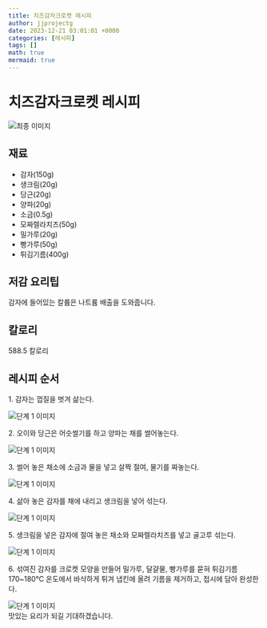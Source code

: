 ```yaml
---
title: 치즈감자크로켓 레시피
author: jjprojectg
date: 2023-12-21 03:01:01 +0000
categories: [레시피]
tags: []
math: true
mermaid: true
---
```

<meta name="og:type" content="website"/>
<meta charset="UTF-8"/>
<div class="header">
  <h1>치즈감자크로켓 레시피</h1>
</div>

<div class="container my-4">
  <div class="row">
    <div class="col-12 col-md-6">
      <div class="recipe-image">
        <img src="http://www.foodsafetykorea.go.kr/uploadimg/cook/10_00502_2.png" class="step-image" alt="최종 이미지"/>
      </div>
    </div>
    <div class="col-12 col-md-6">
      <div class="ingredients">
        <h2>재료</h2>
        <ul class="card">
          <li> 감자(150g) </li>
          <li>  생크림(20g) </li>
          <li>  당근(20g) </li>
          <li>  양파(20g) </li>
          <li> 소금(0.5g) </li>
          <li>  모짜렐라치즈(50g) </li>
          <li>  밀가루(20g) </li>
          <li> 빵가루(50g) </li>
          <li>  튀김기름(400g) </li>
</ul>
      </div>
    </div>
    <div class="col-12 col-md-6">
      <div class="ingredients">
        <h2>저감 요리팁</h2>
        <div class="card"> 
          <p>
            감자에 들어있는 칼륨은 나트륨 배출을 도와줍니다.
          </p>
        </div>
      </div>
      <div class="ingredients">
        <h2>칼로리</h2>
        <div class="card"> 
          <p>
            588.5 칼로리
          </p>
        </div>
      </div>
    </div>
  </div>

  <h2 class="my-4">레시피 순서</h2>
  <div class="card recipe-card">
    <div class="card-body recipe-step">
      <p class="card-text step-description">1. 감자는 껍질을 벗겨 삶는다.</p>
      <img src="http://www.foodsafetykorea.go.kr/uploadimg/cook/20_00502_1.png" alt="단계 1 이미지" class="step-image"/>
    </div>
  </div>
  <div class="card recipe-card">
    <div class="card-body recipe-step">
      <p class="card-text step-description">2. 오이와 당근은 어슷썰기를 하고 양파는
채를 썰어놓는다.</p>
      <img src="http://www.foodsafetykorea.go.kr/uploadimg/cook/20_00502_2.png" alt="단계 1 이미지" class="step-image"/>
    </div>
  </div>
  <div class="card recipe-card">
    <div class="card-body recipe-step">
      <p class="card-text step-description">3. 썰어 놓은 채소에 소금과 물을 넣고
살짝 절여, 물기를 짜놓는다.</p>
      <img src="http://www.foodsafetykorea.go.kr/uploadimg/cook/20_00502_3.png" alt="단계 1 이미지" class="step-image"/>
    </div>
  </div>
  <div class="card recipe-card">
    <div class="card-body recipe-step">
      <p class="card-text step-description">4. 삶아 놓은 감자를 채에 내리고
생크림을 넣어 섞는다.</p>
      <img src="http://www.foodsafetykorea.go.kr/uploadimg/cook/20_00502_4.png" alt="단계 1 이미지" class="step-image"/>
    </div>
  </div>
  <div class="card recipe-card">
    <div class="card-body recipe-step">
      <p class="card-text step-description">5. 생크림을 넣은 감자에 절여 놓은 채소와
모짜렐라치즈를 넣고 골고루 섞는다.</p>
      <img src="http://www.foodsafetykorea.go.kr/uploadimg/cook/20_00502_5.png" alt="단계 1 이미지" class="step-image"/>
    </div>
  </div>
  <div class="card recipe-card">
    <div class="card-body recipe-step">
      <p class="card-text step-description">6. 섞여진 감자를 크로켓 모양을 만들어
밀가루, 달걀물, 빵가루를 묻혀 튀김기름
170~180℃ 온도에서 바삭하게 튀겨
냅킨에 올려 기름을 제거하고, 접시에
담아 완성한다.</p>
      <img src="http://www.foodsafetykorea.go.kr/uploadimg/cook/20_00502_6.png" alt="단계 1 이미지" class="step-image"/>
    </div>
  </div>

</div>
맛있는 요리가 되길 기대하겠습니다.
